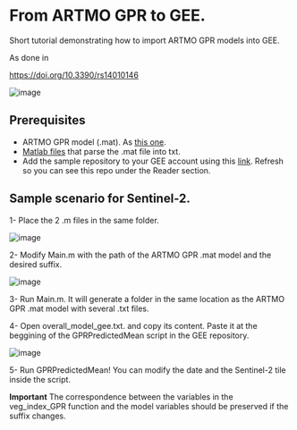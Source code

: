 # From ARTMO GPR to GEE.

Short tutorial demonstrating how to import ARTMO GPR models into GEE.

As done in 

https://doi.org/10.3390/rs14010146

![image](https://user-images.githubusercontent.com/9076763/169662944-b7b6f85d-8251-4839-9d97-0b65d3e882fa.png)

## Prerequisites
- ARTMO GPR model (.mat). As [this one](https://github.com/msalinero/ARTMOtoGEE/tree/main/exampleModel).
- [Matlab files](https://github.com/msalinero/ARTMOtoGEE/tree/main/src) that parse the .mat file into txt.
- Add the sample repository to your GEE account using this [link](https://code.earthengine.google.com/?accept_repo=users/msalinero85/ARTMOtoGEE). Refresh so you can see this repo under the Reader section.

## Sample scenario for Sentinel-2.
1- Place the 2 .m files in the same folder.

![image](https://user-images.githubusercontent.com/9076763/201688583-46dc78b9-7ef7-4b93-ac91-d1fffabafe52.png)

2- Modify Main.m with the path of the ARTMO GPR .mat model and the desired suffix.

![image](https://user-images.githubusercontent.com/9076763/201688079-072433b8-6585-4879-b55a-c2234c5fd2a4.png)

3- Run Main.m. It will generate a folder in the same location as the ARTMO GPR .mat model with several .txt files.

4- Open overall_model_gee.txt. and copy its content. Paste it at the beggining of the GPRPredictedMean script in the GEE repository.

![image](https://user-images.githubusercontent.com/9076763/201699499-c7fac517-b48d-4e6c-81c0-e0973891b273.png)

5- Run GPRPredictedMean! You can modify the date and the Sentinel-2 tile inside the script.

**Important** The correspondence between the variables in the veg_index_GPR function and the model variables should be preserved if the suffix changes.  


